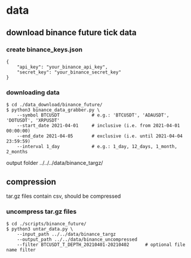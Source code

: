
# data
## download binance future tick data
### create binance_keys.json
```
{
    "api_key": "your_binance_api_key",
    "secret_key": "your_binance_secret_key"
}
```
### downloading data
```
$ cd ./data_download/binance_future/
$ python3 binance_data_grabber.py \
    --symbol BTCUSDT            # e.g.: 'BTCUSDT', 'ADAUSDT', 'DOTUSDT', 'XRPUSDT'
    --start_date 2021-04-01     # inclusive (i.e. from 2021-04-01 00:00:00)
    --end_date 2021-04-05       # exclusive (i.e. until 2021-04-04 23:59:59)
    --interval 1_day            # e.g.: 1_day, 12_days, 1_month, 2_months
```
output folder ../../../data/binance_targz/

## compression
tar.gz files contain csv, should be compressed
### uncompress tar.gz files
```
$ cd ./scripts/binance_future/
$ python3 untar_data.py \
    --input_path ../../data/binance_targz
    --output_path ../../data/binance_uncompressed
    --filter BTCUSDT_T_DEPTH_20210401-20210402      # optional file name filter
```